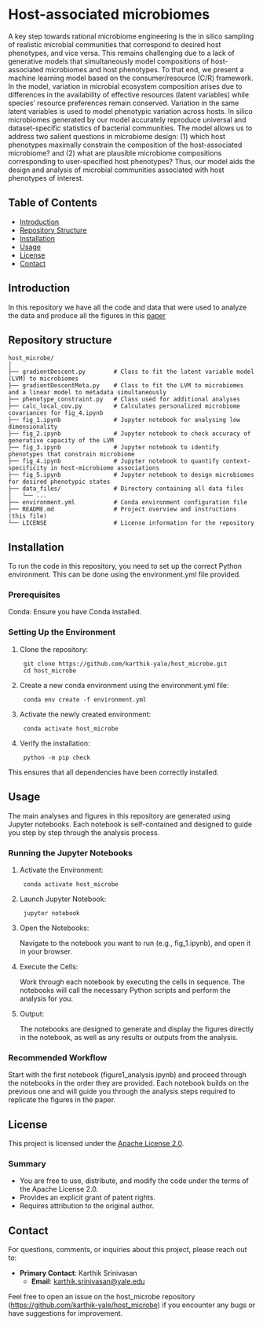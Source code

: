 # Host-associated microbiomes

A key step towards rational microbiome engineering is the in silico sampling of realistic microbial communities that correspond to desired host phenotypes, and vice versa. This remains challenging due to a lack of generative models that simultaneously model compositions of host-associated microbiomes and host phenotypes. To that end, we present a machine learning model based on the consumer/resource (C/R) framework. In the model, variation in microbial ecosystem composition arises due to differences in the availability of effective resources (latent variables) while species’ resource preferences remain conserved. Variation in the same latent variables is used to model phenotypic variation across hosts. In silico microbiomes generated by our model accurately reproduce universal and dataset-specific statistics of bacterial communities. The model allows us to address two salient questions in microbiome design: (1) which host phenotypes maximally constrain the composition of the host-associated microbiome? and (2) what are plausible microbiome compositions corresponding to user-specified host phenotypes? Thus, our model aids the design and analysis of microbial communities associated with host phenotypes of interest.

## Table of Contents
- [Introduction](#introduction)
- [Repository Structure](#repository-structure)
- [Installation](#installation)
- [Usage](#usage)
- [License](#license)
- [Contact](#contact)

## Introduction

In this repository we have all the code and data that were used to analyze the data and produce all the figures in this [paper](https://doi.org/10.1101/2023.04.28.538625)

## Repository structure

```
host_microbe/
│
├── gradientDescent.py        # Class to fit the latent variable model (LVM) to microbiomes
├── gradientDescentMeta.py    # Class to fit the LVM to microbiomes and a linear model to metadata simultaneously
├── phenotype_constraint.py   # Class used for additional analyses
├── calc_local_cov.py         # Calculates personalized microbiome covariances for fig_4.ipynb
├── fig_1.ipynb               # Jupyter notebook for analysing low dimensionality
├── fig_2.ipynb               # Jupyter notebook to check accuracy of generative capacity of the LVM
├── fig_3.ipynb               # Jupyter notebook to identify phenotypes that constrain microbiome
├── fig_4.ipynb               # Jupyter notebook to quantify context-specificity in host-microbiome associations
├── fig_5.ipynb               # Jupyter notebook to design microbiomes for desired phenotypic states
├── data_files/               # Directory containing all data files
│   └── ...                   
├── environment.yml           # Conda environment configuration file
├── README.md                 # Project overview and instructions (this file)
└── LICENSE                   # License information for the repository
```

## Installation

To run the code in this repository, you need to set up the correct Python environment. This can be done using the environment.yml file provided.

### Prerequisites

Conda: Ensure you have Conda installed.

### Setting Up the Environment

1. Clone the repository:

        git clone https://github.com/karthik-yale/host_microbe.git
        cd host_microbe

2. Create a new conda environment using the environment.yml file:

        conda env create -f environment.yml

3. Activate the newly created environment:

        conda activate host_microbe

4. Verify the installation:

        python -m pip check

This ensures that all dependencies have been correctly installed.

## Usage

The main analyses and figures in this repository are generated using Jupyter notebooks. Each notebook is self-contained and designed to guide you step by step through the analysis process.

### Running the Jupyter Notebooks

1. Activate the Environment:

        conda activate host_microbe

2. Launch Jupyter Notebook:

        jupyter notebook

3. Open the Notebooks:

    Navigate to the notebook you want to run (e.g., fig_1.ipynb), and open it in your browser.

4. Execute the Cells:

    Work through each notebook by executing the cells in sequence. The notebooks will call the necessary Python scripts and perform the analysis for you.

5. Output:

    The notebooks are designed to generate and display the figures directly in the notebook, as well as any results or outputs from the analysis.

### Recommended Workflow

Start with the first notebook (figure1_analysis.ipynb) and proceed through the notebooks in the order they are provided.
Each notebook builds on the previous one and will guide you through the analysis steps required to replicate the figures in the paper.


## License

This project is licensed under the [Apache License 2.0](LICENSE). 

### Summary

- You are free to use, distribute, and modify the code under the terms of the Apache License 2.0.
- Provides an explicit grant of patent rights.
- Requires attribution to the original author.

## Contact

For questions, comments, or inquiries about this project, please reach out to:

- **Primary Contact**: Karthik Srinivasan
  - **Email**: karthik.srinivasan@yale.edu

Feel free to open an issue on the host_microbe repository (https://github.com/karthik-yale/host_microbe) if you encounter any bugs or have suggestions for improvement.
